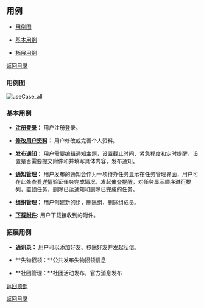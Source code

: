 ## 用例

<span id="top"></span>

- [用例图](#ucim)

- [基本用例](#basuc)

- [拓展用例](#exuc)

[返回目录](README.md)

<span id="ucim"></span>

### 用例图  


![useCase_all](https://azurlin.oss-cn-beijing.aliyuncs.com/2019ldu_SE/usecase_image/useCase_all.jpg)


<span id="basuc"></span>

### 基本用例 


- **[注册登录](useCase_loginLogon.md)：** 用户注册登录。


- **[修改用户资料](useCase_modifyUserData.md)：** 用户修改或完善个人资料。


- **[发布通知](useCase_pushNotice.md)：** 用户需要编辑通知主题，设置截止时间、紧急程度和定时提醒，设置是否需要提交附件和并填写具体内容，发布通知。


- **[通知管理](useCase_taskMgt.md)：** 用户发布的通知会作为一项待办任务显示在任务管理界面，用户可在此处[查看详情](useCase_viewDetails.md)验证任务完成情况，发起[催交提醒](useCase_remind.md)，对任务显示顺序进行排列，置顶任务，删除已读通知和删除已完成的任务。


- **[组织管理](useCase_orgMgt.md)：** 用户创建新的组，删除组，删除组成员。

- **[下载附件](useCase_download.md):** 用户下载接收到的附件。


<span id="exuc"></span>

### 拓展用例  

- **通讯录：** 用户可以添加好友、移除好友并发起私信。

- **失物招领：**公共发布失物招领信息

- **社团管理：**社团活动发布，官方消息发布



[返回顶部](#top)

[返回目录](README.md)